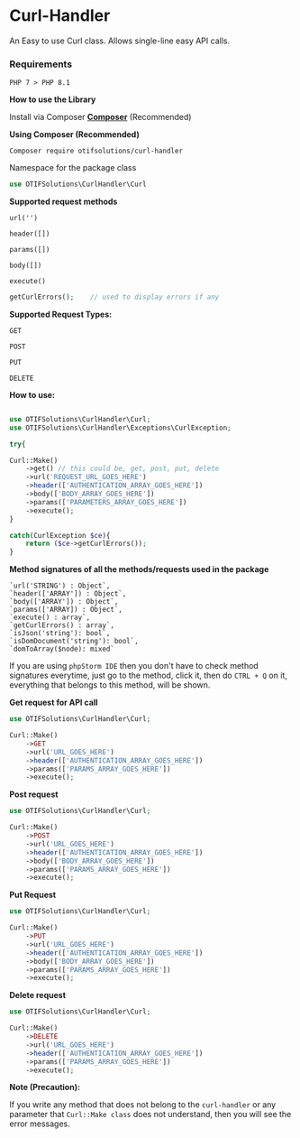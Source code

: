 # **Curl-Handler**

An Easy to use Curl class. Allows single-line easy API calls.

### **Requirements**

`PHP 7 > PHP 8.1`

__How to use the Library__

Install via Composer **[Composer](https://getcomposer.org/download)** (Recommended)

__Using Composer (Recommended)__

```
Composer require otifsolutions/curl-handler
```


Namespace for the package class

```php 
use OTIFSolutions\CurlHandler\Curl
```

__Supported request methods__

`url('')`

`header([])`

`params([])`

`body([])`

`execute()`

```php
getCurlErrors();    // used to display errors if any
``` 


__Supported Request Types:__

`GET`

`POST` 

`PUT`

`DELETE`

__How to use:__

```php

use OTIFSolutions\CurlHandler\Curl;
use OTIFSolutions\CurlHandler\Exceptions\CurlException;

try{

Curl::Make()
    ->get() // this could be, get, post, put, delete
    ->url('REQUEST_URL_GOES_HERE')
    ->header(['AUTHENTICATION_ARRAY_GOES_HERE'])
    ->body(['BODY_ARRAY_GOES_HERE'])
    ->params(['PARAMETERS_ARRAY_GOES_HERE'])
    ->execute();
}

catch(CurlException $ce){
    return ($ce->getCurlErrors());
}

```


__Method signatures of all the methods/requests used in the package__  

    `url('STRING') : Object`,
    `header(['ARRAY']) : Object`,
    `body(['ARRAY']) : Object`,
    `params(['ARRAY]) : Object`,
    `execute() : array`,
    `getCurlErrors() : array`,
    `isJson('string'): bool`,
    `isDomDocument('string'): bool`,
    `domToArray($node): mixed`
    

If you are using `phpStorm IDE` then you don't have to check method signatures everytime, 
just go to the method, click it, then do `CTRL + Q` on it, everything that belongs to this method, will be shown.

__Get request for API call__

```php
use OTIFSolutions\CurlHandler\Curl;

Curl::Make()
    ->GET
    ->url('URL_GOES_HERE')
    ->header(['AUTHENTICATION_ARRAY_GOES_HERE'])
    ->params(['PARAMS_ARRAY_GOES_HERE'])
    ->execute();
```

__Post request__

```php
use OTIFSolutions\CurlHandler\Curl;

Curl::Make()
    ->POST
    ->url('URL_GOES_HERE')
    ->header(['AUTHENTICATION_ARRAY_GOES_HERE'])
    ->body(['BODY_ARRAY_GOES_HERE'])
    ->params(['PARAMS_ARRAY_GOES_HERE'])
    ->execute();
```

__Put Request__

```php
use OTIFSolutions\CurlHandler\Curl;

Curl::Make()
    ->PUT
    ->url('URL_GOES_HERE')
    ->header(['AUTHENTICATION_ARRAY_GOES_HERE'])
    ->body(['BODY_ARRAY_GOES_HERE'])
    ->params(['PARAMS_ARRAY_GOES_HERE'])
    ->execute();
```

__Delete request__

```php
use OTIFSolutions\CurlHandler\Curl;

Curl::Make()
    ->DELETE
    ->url('URL_GOES_HERE')
    ->header(['AUTHENTICATION_ARRAY_GOES_HERE'])
    ->params(['PARAMS_ARRAY_GOES_HERE'])
    ->execute();
```

__Note (Precaution):__

If you write any method that does not belong to the `curl-handler` or any parameter that `Curl::Make class` does not understand, then you will see the error messages.

